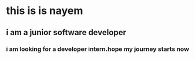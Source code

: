 # this is is nayem
## i am a junior software developer
### i am looking for a developer intern.hope my journey starts now
